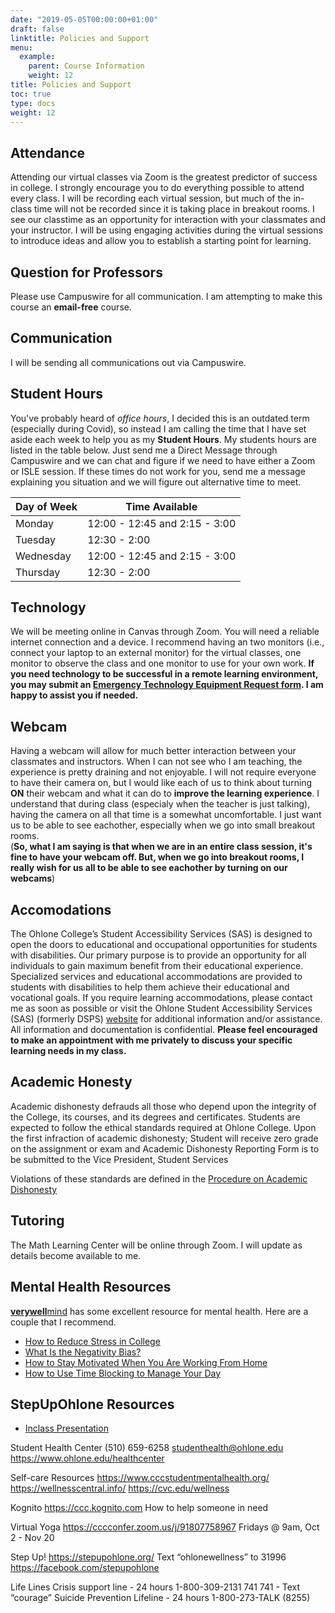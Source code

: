 ```yaml
---
date: "2019-05-05T00:00:00+01:00"
draft: false
linktitle: Policies and Support
menu:
  example:
    parent: Course Information
    weight: 12
title: Policies and Support
toc: true
type: docs
weight: 12
---
```


## Attendance
Attending our virtual classes via Zoom is the greatest predictor of success in college.  I strongly encourage you to do everything possible to attend every class.  I will be recording each virtual session, but much of the in-class time will not be recorded since it is taking place in breakout rooms.  I see our classtime as an opportunity for interaction with your classmates and your instructor.  I will be using engaging activities during the virtual sessions to introduce ideas and allow you to establish a starting point for learning.  

## Question for Professors
Please use Campuswire for all communication. I am attempting to make this course an **email-free** course.

## Communication
I will be sending all communications out via Campuswire.  

## Student Hours
You've probably heard of *office hours*, I decided this is an outdated term (especially during Covid), so instead I am calling the time that I have set aside each week to help you as my **Student Hours**.  My students hours are listed in the table below.  Just send me a Direct Message through Campuswire and we can chat and figure if we need to have either a Zoom or ISLE session.  If these times do not work for you, send me a message explaining you situation and we will figure out alternative time to meet.

| Day of Week  | Time Available                 |
|--------------|--------------------------------|
| Monday       | 12:00 - 12:45 and 2:15 - 3:00  |
| Tuesday      | 12:30 - 2:00                   |
| Wednesday    | 12:00 - 12:45 and 2:15 - 3:00  |
| Thursday     | 12:30 - 2:00                   |

## Technology
We will be meeting online in Canvas through Zoom. You will need a reliable internet connection and a device.  I recommend having an two monitors (i.e., connect your laptop to an external monitor) for the virtual classes, one monitor to observe the class and one monitor to use for your own work.  **If you need technology to be successful in a remote learning environment, you may submit an [Emergency Technology Equipment Request form](https://ohlone.formstack.com/forms/emergency_technology_equipment_request_form). I am happy to assist you if needed.**

## Webcam
Having a webcam will allow for much better interaction between your classmates and instructors.  When I can not see who I am teaching, the experience is pretty draining and not enjoyable.  I will not require everyone to have their camera on, but I would like each of us to think about turning **ON** their webcam and what it can do to **improve the learning experience**.  I understand that during class (especialy when the teacher is just talking), having the camera on all that time is a somewhat uncomfortable.  I just want us to be able to see eachother, especially when we go into small breakout rooms.   
(**So, what I am saying is that when we are in an entire class session, it's fine to have your webcam off.  But, when we go into breakout rooms, I really wish for us all to be able to see eachother by turning on our webcams**)

## Accomodations
The Ohlone College’s Student Accessibility Services (SAS) is designed to open the doors to educational and occupational opportunities for students with disabilities. Our primary purpose is to provide an opportunity for all individuals to gain maximum benefit from their educational experience. Specialized services and educational accommodations are provided to students with disabilities to help them achieve their educational and vocational goals. If you require learning accommodations, please contact me as soon as possible or visit the Ohlone Student Accessibility Services (SAS) (formerly DSPS) [website](https://www.ohlone.edu/sas) for additional information and/or assistance.  All information and documentation is confidential.  **Please feel encouraged to make an appointment with me privately to discuss your specific learning needs in my class.**

## Academic Honesty
Academic dishonesty defrauds all those who depend upon the integrity of the College, its courses, and its degrees and certificates. Students are expected to follow the ethical standards required at Ohlone College.  Upon the first infraction of academic dishonesty; Student will receive zero grade on the assignment or exam and Academic Dishonesty Reporting Form is to be submitted to the Vice President, Student Services 

Violations of these standards are defined in the [Procedure on Academic Dishonesty](http://www.ohlone.edu/org/studentservices/academicdishonesty.html) 

## Tutoring
The Math Learning Center will be online through Zoom.  I will update as details become available to me.

## Mental Health Resources
[**verywell**mind](verywellmind.com) has some excellent resource for mental health.  Here are a couple that I recommend.
- [How to Reduce Stress in College](https://www.verywellmind.com/college-life-how-to-reduce-stress-3145176)
- [What Is the Negativity Bias?](https://www.verywellmind.com/negative-bias-4589618)
- [How to Stay Motivated When You Are Working From Home](https://www.verywellmind.com/work-from-home-motivation-4802480)
- [How to Use Time Blocking to Manage Your Day](https://www.verywellmind.com/how-to-use-time-blocking-to-manage-your-day-4797509)

## StepUpOhlone Resources
- [Inclass Presentation](/pdf/stepup.pdf)

Student Health Center
(510) 659-6258
studenthealth@ohlone.edu
https://www.ohlone.edu/healthcenter
 

Self-care Resources
https://www.cccstudentmentalhealth.org/
https://wellnesscentral.info/
https://cvc.edu/wellness
 

Kognito
https://ccc.kognito.com
How to help someone in need
 

Virtual Yoga
https://cccconfer.zoom.us/j/91807758967
Fridays @ 9am, Oct 2 - Nov 20
 

Step Up!
https://stepupohlone.org/
Text “ohlonewellness” to 31996
https://facebook.com/stepupohlone
 

Life Lines
Crisis support line - 24 hours
1-800-309-2131
741 741 - Text “courage”
Suicide Prevention Lifeline - 24 hours
1-800-273-TALK (8255)